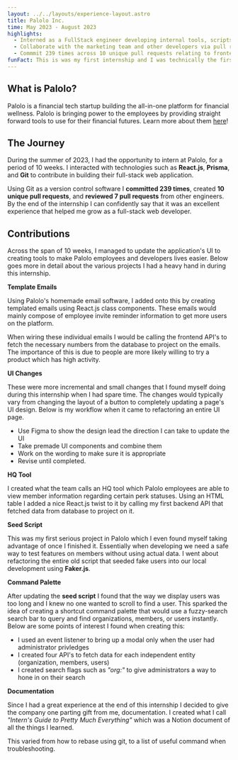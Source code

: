 ```yaml
---
layout: ../../layouts/experience-layout.astro
title: Palolo Inc.
time: May 2023 - August 2023
highlights:
  - Interned as a FullStack engineer developing internal tools, scripts and more.
  - Collaborate with the marketing team and other developers via pull requests and meetings
  - Commmit 239 times across 10 unique pull requests relating to frontend and backend development
funFact: This is was my first internship and I was technically the first actual intern this company had hired.
---
```


## What is Palolo?

Palolo is a financial tech startup building the all-in-one platform for financial wellness. Palolo is bringing power to the employees by providing straight forward tools to use for their financial futures. Learn more about them [here](https://palolo.com/)!

## The Journey

During the summer of 2023, I had the opportunity to intern at Palolo, for a period of 10 weeks. I interacted with technologies such as **React.js**, **Prisma**, and **Git** to contribute in building their full-stack web application.

Using Git as a version control software I **committed 239 times**, created **10 unique pull requests**, and **reviewed 7 pull requests** from other engineers. By the end of the internship I can confidently say that it was an excellent experience that helped me grow as a full-stack web developer.

## Contributions

Across the span of 10 weeks, I managed to update the application's UI to creating tools to make Palolo employees and developers lives easier. Below goes more in detail about the various projects I had a heavy hand in during this internship.

**Template Emails**

Using Palolo's homemade email software, I added onto this by creating templated emails using React.js class components. These emails would mainly compose of employee invite reminder information to get more users on the platform.

When wiring these individual emails I would be calling the frontend API's to fetch the necessary numbers from the database to project on the emails. The importance of this is due to people are more likely willing to try a product which has high activity.

**UI Changes**

These were more incremental and small changes that I found myself doing during this internship when I had spare time. The changes would typically vary from changing the layout of a button to completely updating a page's UI design. Below is my workflow when it came to refactoring an entire UI page.

- Use Figma to show the design lead the direction I can take to update the UI
- Take premade UI components and combine them
- Work on the wording to make sure it is appropriate
- Revise until completed.

**HQ Tool**

I created what the team calls an HQ tool which Palolo employees are able to view member information regarding certain perk statuses. Using an HTML table I added a nice React.js twist to it by calling my first backend API that fetched data from database to project on it.

**Seed Script**

This was my first serious project in Palolo which I even found myself taking advantage of once I finished it. Essentially when developing we need a safe way to test features on members without using actual data. I went about refactoring the entire old script that seeded fake users into our local development using **Faker.js**.

**Command Palette**

After updating the **seed script** I found that the way we display users was too long and I knew no one wanted to scroll to find a user. This sparked the idea of creating a shortcut command palette that would use a fuzzy-search search bar to query and find organizations, members, or users instantly. Below are some points of interest I found when creating this:

- I used an event listener to bring up a modal only when the user had administrator privledges
- I created four API's to fetch data for each independent entity (organization, members, users)
- I created search flags such as _"org:"_ to give administrators a way to hone in on their search

**Documentation**

Since I had a great experience at the end of this internship I decided to give the company one parting gift from me, documentation. I created what I call _"Intern's Guide to Pretty Much Everything"_ which was a Notion document of all the things I learned.

This varied from how to rebase using git, to a list of useful command when troubleshooting.
